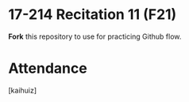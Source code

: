 # 17-214 Recitation 11 (F21)
**Fork** this repository to use for practicing Github flow.

# Attendance
[kaihuiz]